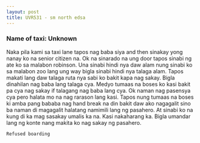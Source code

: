 ```yaml
---
layout: post
title: UVR531 - sm north edsa
---
```


### Name of taxi: Unknown

Naka pila kami sa taxi lane tapos nag baba siya and then sinakay yong nanay ko na senior citizen na. Ok na sinarado na ung door tapos sinabi ng ate ko sa malabon robinson. Una sinabi hindi nya daw alam nung sinabi ko sa malabon zoo lang ung way bigla sinabi hindi nya talaga alam. Tapos  makati lang daw talaga ruta nya sabi ko bakit kapa nag sakay. Bigla dinahilan nag baba lang talaga cya. Medyo tumaas na boses ko kasi bakit pa cya nag sakay if talagang nag baba lang cya. Ok naman nag pasensya cya pero halata mo na nag rarason lang kasi. Tapos nung tumaas na boses ki amba pang bababa nag hand break na din bakit daw ako nagagalit sino ba naman di magagalit halatang namimili lang ng pasahero. At sinabi ko na kung di ka mag sasakay umalis ka na. Kasi nakaharang ka. Bigla umandar lang ng konte nang makita ko nag sakay ng pasahero. 

```Refused boarding```
